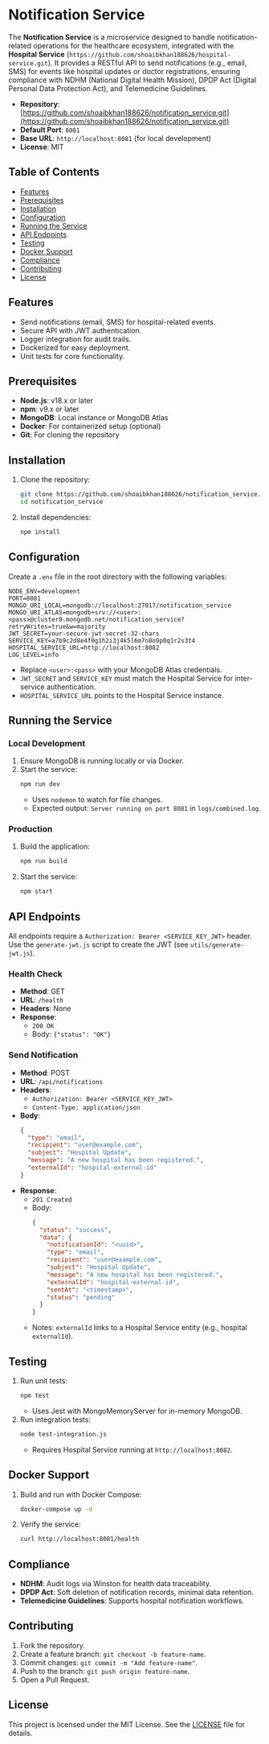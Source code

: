 # Notification Service

The **Notification Service** is a microservice designed to handle notification-related operations for the healthcare ecosystem, integrated with the **Hospital Service** (`https://github.com/shoaibkhan188626/hospital-service.git`). It provides a RESTful API to send notifications (e.g., email, SMS) for events like hospital updates or doctor registrations, ensuring compliance with NDHM (National Digital Health Mission), DPDP Act (Digital Personal Data Protection Act), and Telemedicine Guidelines.

- **Repository**: [https://github.com/shoaibkhan188626/notification_service.git](https://github.com/shoaibkhan188626/notification_service.git)
- **Default Port**: `8081`
- **Base URL**: `http://localhost:8081` (for local development)
- **License**: MIT

## Table of Contents
- [Features](#features)
- [Prerequisites](#prerequisites)
- [Installation](#installation)
- [Configuration](#configuration)
- [Running the Service](#running-the-service)
- [API Endpoints](#api-endpoints)
- [Testing](#testing)
- [Docker Support](#docker-support)
- [Compliance](#compliance)
- [Contributing](#contributing)
- [License](#license)

## Features
- Send notifications (email, SMS) for hospital-related events.
- Secure API with JWT authentication.
- Logger integration for audit trails.
- Dockerized for easy deployment.
- Unit tests for core functionality.

## Prerequisites
- **Node.js**: v18.x or later
- **npm**: v9.x or later
- **MongoDB**: Local instance or MongoDB Atlas
- **Docker**: For containerized setup (optional)
- **Git**: For cloning the repository

## Installation
1. Clone the repository:
   ```bash
   git clone https://github.com/shoaibkhan188626/notification_service.git
   cd notification_service
   ```
2. Install dependencies:
   ```bash
   npm install
   ```

## Configuration
Create a `.env` file in the root directory with the following variables:
```
NODE_ENV=development
PORT=8081
MONGO_URI_LOCAL=mongodb://localhost:27017/notification_service
MONGO_URI_ATLAS=mongodb+srv://<user>:<pass>@cluster0.mongodb.net/notification_service?retryWrites=true&w=majority
JWT_SECRET=your-secure-jwt-secret-32-chars
SERVICE_KEY=a7b9c2d8e4f0g1h2i3j4k5l6m7n8o9p0q1r2s3t4
HOSPITAL_SERVICE_URL=http://localhost:8082
LOG_LEVEL=info
```

- Replace `<user>:<pass>` with your MongoDB Atlas credentials.
- `JWT_SECRET` and `SERVICE_KEY` must match the Hospital Service for inter-service authentication.
- `HOSPITAL_SERVICE_URL` points to the Hospital Service instance.

## Running the Service
### Local Development
1. Ensure MongoDB is running locally or via Docker.
2. Start the service:
   ```bash
   npm run dev
   ```
   - Uses `nodemon` to watch for file changes.
   - Expected output: `Server running on port 8081` in `logs/combined.log`.

### Production
1. Build the application:
   ```bash
   npm run build
   ```
2. Start the service:
   ```bash
   npm start
   ```

## API Endpoints
All endpoints require a `Authorization: Bearer <SERVICE_KEY_JWT>` header. Use the `generate-jwt.js` script to create the JWT (see `utils/generate-jwt.js`).

### Health Check
- **Method**: GET
- **URL**: `/health`
- **Headers**: None
- **Response**: 
  - `200 OK`
  - Body: `{"status": "OK"}`

### Send Notification
- **Method**: POST
- **URL**: `/api/notifications`
- **Headers**:
  - `Authorization: Bearer <SERVICE_KEY_JWT>`
  - `Content-Type: application/json`
- **Body**:
  ```json
  {
    "type": "email",
    "recipient": "user@example.com",
    "subject": "Hospital Update",
    "message": "A new hospital has been registered.",
    "externalId": "hospital-external-id"
  }
  ```
- **Response**:
  - `201 Created`
  - Body:
    ```json
    {
      "status": "success",
      "data": {
        "notificationId": "<uuid>",
        "type": "email",
        "recipient": "user@example.com",
        "subject": "Hospital Update",
        "message": "A new hospital has been registered.",
        "externalId": "hospital-external-id",
        "sentAt": "<timestamp>",
        "status": "pending"
      }
    }
    ```
  - Notes: `externalId` links to a Hospital Service entity (e.g., hospital `externalId`).

## Testing
1. Run unit tests:
   ```bash
   npm test
   ```
   - Uses Jest with MongoMemoryServer for in-memory MongoDB.
2. Run integration tests:
   ```bash
   node test-integration.js
   ```
   - Requires Hospital Service running at `http://localhost:8082`.

## Docker Support
1. Build and run with Docker Compose:
   ```bash
   docker-compose up -d
   ```
2. Verify the service:
   ```bash
   curl http://localhost:8081/health
   ```

## Compliance
- **NDHM**: Audit logs via Winston for health data traceability.
- **DPDP Act**: Soft deletion of notification records, minimal data retention.
- **Telemedicine Guidelines**: Supports hospital notification workflows.

## Contributing
1. Fork the repository.
2. Create a feature branch: `git checkout -b feature-name`.
3. Commit changes: `git commit -m "Add feature-name"`.
4. Push to the branch: `git push origin feature-name`.
5. Open a Pull Request.

## License
This project is licensed under the MIT License. See the [LICENSE](LICENSE) file for details.